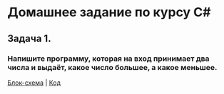# Домашнее задание по курсу С#

## Задача 1.

### Напишите программу, которая на вход принимает два числа и выдаёт, какое число большее, а какое меньшее.

 [Блок-схема](diagram.drawio.png) | [Код](/Exp01/Program.cs)

